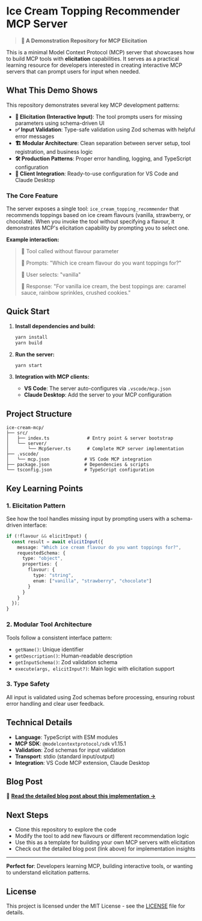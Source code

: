 # Ice Cream Topping Recommender MCP Server

> **🍦 A Demonstration Repository for MCP Elicitation**

This is a minimal Model Context Protocol (MCP) server that showcases how to build MCP tools with **elicitation** capabilities. It serves as a practical learning resource for developers interested in creating interactive MCP servers that can prompt users for input when needed.

## What This Demo Shows

This repository demonstrates several key MCP development patterns:

- **🔄 Elicitation (Interactive Input)**: The tool prompts users for missing parameters using schema-driven UI
- **✅ Input Validation**: Type-safe validation using Zod schemas with helpful error messages
- **🏗️ Modular Architecture**: Clean separation between server setup, tool registration, and business logic
- **🛠️ Production Patterns**: Proper error handling, logging, and TypeScript configuration
- **🔌 Client Integration**: Ready-to-use configuration for VS Code and Claude Desktop

### The Core Feature

The server exposes a single tool: `ice_cream_topping_recommender` that recommends toppings based on ice cream flavours (vanilla, strawberry, or chocolate). When you invoke the tool without specifying a flavour, it demonstrates MCP's elicitation capability by prompting you to select one.

**Example interaction:**

> 🤖 Tool called without flavour parameter
>
> 📝 Prompts: "Which ice cream flavour do you want toppings for?"
>
> 👤 User selects: "vanilla"
>
> 🍦 Response: "For vanilla ice cream, the best toppings are: caramel sauce, rainbow sprinkles, crushed cookies."

## Quick Start

1. **Install dependencies and build:**

   ```bash
   yarn install
   yarn build
   ```

2. **Run the server:**

   ```bash
   yarn start
   ```

3. **Integration with MCP clients:**
   - **VS Code**: The server auto-configures via `.vscode/mcp.json`
   - **Claude Desktop**: Add the server to your MCP configuration

## Project Structure

```text
ice-cream-mcp/
├── src/
│   ├── index.ts              # Entry point & server bootstrap
│   └── server/
│       └── McpServer.ts      # Complete MCP server implementation
├── .vscode/
│   └── mcp.json             # VS Code MCP integration
├── package.json             # Dependencies & scripts
└── tsconfig.json            # TypeScript configuration
```

## Key Learning Points

### 1. **Elicitation Pattern**

See how the tool handles missing input by prompting users with a schema-driven interface:

```typescript
if (!flavour && elicitInput) {
  const result = await elicitInput({
    message: "Which ice cream flavour do you want toppings for?",
    requestedSchema: {
      type: "object",
      properties: {
        flavour: {
          type: "string",
          enum: ["vanilla", "strawberry", "chocolate"]
        }
      }
    }
  });
}
```

### 2. **Modular Tool Architecture**

Tools follow a consistent interface pattern:

- `getName()`: Unique identifier
- `getDescription()`: Human-readable description
- `getInputSchema()`: Zod validation schema
- `execute(args, elicitInput?)`: Main logic with elicitation support

### 3. **Type Safety**

All input is validated using Zod schemas before processing, ensuring robust error handling and clear user feedback.

## Technical Details

- **Language**: TypeScript with ESM modules
- **MCP SDK**: `@modelcontextprotocol/sdk` v1.15.1
- **Validation**: Zod schemas for input validation
- **Transport**: stdio (standard input/output)
- **Integration**: VS Code MCP extension, Claude Desktop

## Blog Post

📖 **[Read the detailed blog post about this implementation →](https://nickperkins.au/code/mcp-elicitations-interactive-tools/)**

## Next Steps

- Clone this repository to explore the code
- Modify the tool to add new flavours or different recommendation logic
- Use this as a template for building your own MCP servers with elicitation
- Check out the detailed blog post (link above) for implementation insights

---

**Perfect for**: Developers learning MCP, building interactive tools, or wanting to understand elicitation patterns.

## License

This project is licensed under the MIT License - see the [LICENSE](LICENSE) file for details.
